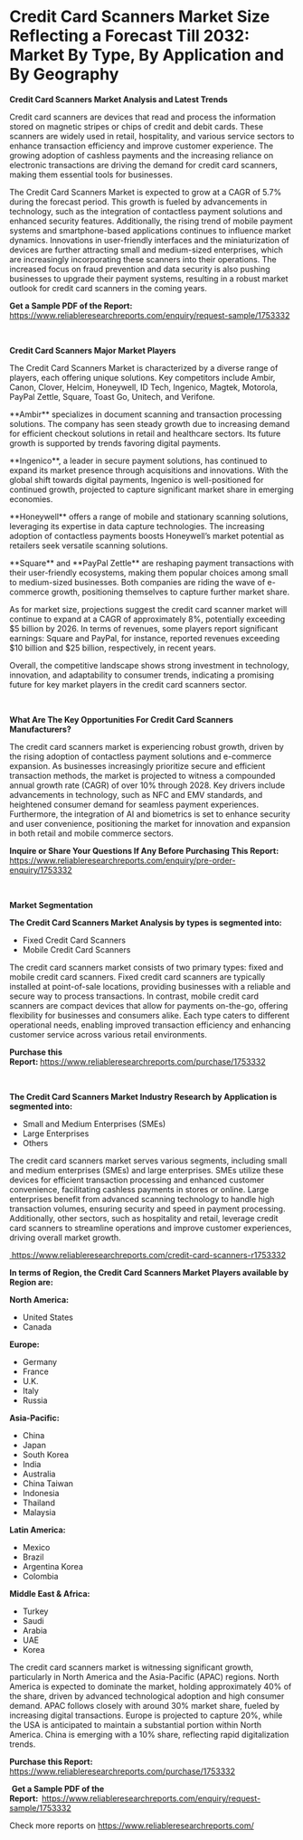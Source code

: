 <p><h1>Credit Card Scanners Market Size Reflecting a Forecast Till 2032: Market By Type, By Application and By Geography</h1></p><p><strong>Credit Card Scanners Market Analysis and Latest Trends</strong></p>
<p><p>Credit card scanners are devices that read and process the information stored on magnetic stripes or chips of credit and debit cards. These scanners are widely used in retail, hospitality, and various service sectors to enhance transaction efficiency and improve customer experience. The growing adoption of cashless payments and the increasing reliance on electronic transactions are driving the demand for credit card scanners, making them essential tools for businesses.</p><p>The Credit Card Scanners Market is expected to grow at a CAGR of 5.7% during the forecast period. This growth is fueled by advancements in technology, such as the integration of contactless payment solutions and enhanced security features. Additionally, the rising trend of mobile payment systems and smartphone-based applications continues to influence market dynamics. Innovations in user-friendly interfaces and the miniaturization of devices are further attracting small and medium-sized enterprises, which are increasingly incorporating these scanners into their operations. The increased focus on fraud prevention and data security is also pushing businesses to upgrade their payment systems, resulting in a robust market outlook for credit card scanners in the coming years.</p></p>
<p><strong>Get a Sample PDF of the Report:&nbsp;</strong> <a href="https://www.reliableresearchreports.com/enquiry/request-sample/1753332?utm_campaign=2331&utm_medium=2&utm_source=Github&utm_content=ia&utm_term=18022025&utm_id=credit-card-scanners">https://www.reliableresearchreports.com/enquiry/request-sample/1753332</a></p>
<p>&nbsp;</p>
<p><strong>Credit Card Scanners Major Market Players</strong></p>
<p><p>The Credit Card Scanners Market is characterized by a diverse range of players, each offering unique solutions. Key competitors include Ambir, Canon, Clover, Helcim, Honeywell, ID Tech, Ingenico, Magtek, Motorola, PayPal Zettle, Square, Toast Go, Unitech, and Verifone.</p><p>**Ambir** specializes in document scanning and transaction processing solutions. The company has seen steady growth due to increasing demand for efficient checkout solutions in retail and healthcare sectors. Its future growth is supported by trends favoring digital payments.</p><p>**Ingenico**, a leader in secure payment solutions, has continued to expand its market presence through acquisitions and innovations. With the global shift towards digital payments, Ingenico is well-positioned for continued growth, projected to capture significant market share in emerging economies.</p><p>**Honeywell** offers a range of mobile and stationary scanning solutions, leveraging its expertise in data capture technologies. The increasing adoption of contactless payments boosts Honeywell’s market potential as retailers seek versatile scanning solutions.</p><p>**Square** and **PayPal Zettle** are reshaping payment transactions with their user-friendly ecosystems, making them popular choices among small to medium-sized businesses. Both companies are riding the wave of e-commerce growth, positioning themselves to capture further market share.</p><p>As for market size, projections suggest the credit card scanner market will continue to expand at a CAGR of approximately 8%, potentially exceeding $5 billion by 2026. In terms of revenues, some players report significant earnings: Square and PayPal, for instance, reported revenues exceeding $10 billion and $25 billion, respectively, in recent years.</p><p>Overall, the competitive landscape shows strong investment in technology, innovation, and adaptability to consumer trends, indicating a promising future for key market players in the credit card scanners sector.</p></p>
<p>&nbsp;</p>
<p><strong>What Are The Key Opportunities For Credit Card Scanners Manufacturers?</strong></p>
<p><p>The credit card scanners market is experiencing robust growth, driven by the rising adoption of contactless payment solutions and e-commerce expansion. As businesses increasingly prioritize secure and efficient transaction methods, the market is projected to witness a compounded annual growth rate (CAGR) of over 10% through 2028. Key drivers include advancements in technology, such as NFC and EMV standards, and heightened consumer demand for seamless payment experiences. Furthermore, the integration of AI and biometrics is set to enhance security and user convenience, positioning the market for innovation and expansion in both retail and mobile commerce sectors.</p></p>
<p><strong>Inquire or Share Your Questions If Any Before Purchasing This Report:</strong> <a href="https://www.reliableresearchreports.com/enquiry/pre-order-enquiry/1753332?utm_campaign=2331&utm_medium=2&utm_source=Github&utm_content=ia&utm_term=18022025&utm_id=credit-card-scanners">https://www.reliableresearchreports.com/enquiry/pre-order-enquiry/1753332</a></p>
<p>&nbsp;</p>
<p><strong>Market Segmentation</strong></p>
<p><strong>The Credit Card Scanners Market Analysis by types is segmented into:</strong></p>
<p><ul><li>Fixed Credit Card Scanners</li><li>Mobile Credit Card Scanners</li></ul></p>
<p><p>The credit card scanners market consists of two primary types: fixed and mobile credit card scanners. Fixed credit card scanners are typically installed at point-of-sale locations, providing businesses with a reliable and secure way to process transactions. In contrast, mobile credit card scanners are compact devices that allow for payments on-the-go, offering flexibility for businesses and consumers alike. Each type caters to different operational needs, enabling improved transaction efficiency and enhancing customer service across various retail environments.</p></p>
<p><strong>Purchase this Report:&nbsp;</strong><a href="https://www.reliableresearchreports.com/purchase/1753332?utm_campaign=2331&utm_medium=2&utm_source=Github&utm_content=ia&utm_term=18022025&utm_id=credit-card-scanners">https://www.reliableresearchreports.com/purchase/1753332</a></p>
<p>&nbsp;</p>
<p><strong>The Credit Card Scanners Market Industry Research by Application is segmented into:</strong></p>
<p><ul><li>Small and Medium Enterprises (SMEs)</li><li>Large Enterprises</li><li>Others</li></ul></p>
<p><p>The credit card scanners market serves various segments, including small and medium enterprises (SMEs) and large enterprises. SMEs utilize these devices for efficient transaction processing and enhanced customer convenience, facilitating cashless payments in stores or online. Large enterprises benefit from advanced scanning technology to handle high transaction volumes, ensuring security and speed in payment processing. Additionally, other sectors, such as hospitality and retail, leverage credit card scanners to streamline operations and improve customer experiences, driving overall market growth.</p></p>
<p><a href="https://www.reliableresearchreports.com/credit-card-scanners-r1753332?utm_campaign=2331&utm_medium=2&utm_source=Github&utm_content=ia&utm_term=18022025&utm_id=credit-card-scanners">&nbsp;https://www.reliableresearchreports.com/credit-card-scanners-r1753332</a></p>
<p><strong>In terms of Region, the Credit Card Scanners Market Players available by Region are:</strong></p>
<p>
    <p> <strong> North America: </strong>
        <ul>
            <li>United States</li>
            <li>Canada</li>
        </ul>
        </p> 
    <p> <strong> Europe: </strong>
        <ul>
            <li>Germany</li>
            <li>France</li>
            <li>U.K.</li>
            <li>Italy</li>
            <li>Russia</li>
        </ul>
        </p> 
    <p> <strong> Asia-Pacific: </strong>
        <ul>
            <li>China</li>
            <li>Japan</li>
            <li>South Korea</li>
            <li>India</li>
            <li>Australia</li>
            <li>China Taiwan</li>
            <li>Indonesia</li>
            <li>Thailand</li>
            <li>Malaysia</li>
        </ul>
        </p> 
    <p> <strong> Latin America: </strong>
        <ul>
            <li>Mexico</li>
            <li>Brazil</li>
            <li>Argentina Korea</li>
            <li>Colombia</li>
        </ul>
        </p> 
    <p> <strong> Middle East & Africa: </strong>
        <ul>
            <li>Turkey</li>
            <li>Saudi</li>
            <li>Arabia</li>
            <li>UAE</li>
            <li>Korea</li>
        </ul>
    </p>
    </p>
<p><p>The credit card scanners market is witnessing significant growth, particularly in North America and the Asia-Pacific (APAC) regions. North America is expected to dominate the market, holding approximately 40% of the share, driven by advanced technological adoption and high consumer demand. APAC follows closely with around 30% market share, fueled by increasing digital transactions. Europe is projected to capture 20%, while the USA is anticipated to maintain a substantial portion within North America. China is emerging with a 10% share, reflecting rapid digitalization trends.</p></p>
<p><strong>Purchase this Report: </strong><a href="https://www.reliableresearchreports.com/purchase/1753332?utm_campaign=2331&utm_medium=2&utm_source=Github&utm_content=ia&utm_term=18022025&utm_id=credit-card-scanners">https://www.reliableresearchreports.com/purchase/1753332</a></p>
<p>&nbsp;<strong>Get a Sample PDF of the Report:&nbsp;&nbsp;</strong><a href="https://www.reliableresearchreports.com/enquiry/request-sample/1753332?utm_campaign=2331&utm_medium=2&utm_source=Github&utm_content=ia&utm_term=18022025&utm_id=credit-card-scanners">https://www.reliableresearchreports.com/enquiry/request-sample/1753332</a></p>
<p><strong></strong></p>
<p>Check more reports on <a href="https://www.reliableresearchreports.com/?utm_campaign=2331&utm_medium=2&utm_source=Github&utm_content=ia&utm_term=18022025&utm_id=credit-card-scanners">https://www.reliableresearchreports.com/</a></p>